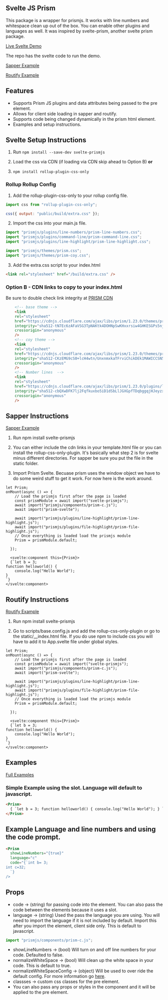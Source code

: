 ## Svelte JS Prism

This package is a wrapper for prismjs. It works with line numbers and whitespace clean up out of the box. You can enable other plugins and languages as well. It was inspired by svelte-prism, another svelte prism package.

[Live Svelte Demo](https://phptuts.github.io/Svelte-PrismJS/index.html)

The repo has the svelte code to run the demo.

[Sapper Example](https://github.com/phptuts/svelte-prismjs-sapper)

[Routify Example](https://github.com/phptuts/routify-prismjs-example)

## Features

- Supports Prism JS plugins and data attributes being passed to the pre element.
- Allows for client side loading in sapper and routify.
- Supports code being changed dynamically in the prism html element.
- Examples and setup instructions.

## Svelte Setup Instructions

1. Run `npm install --save-dev svelte-prismjs`

2. Load the css via CDN (if loading via CDN skip ahead to Option B) **or** 

3. `npm install rollup-plugin-css-only` 

### Rollup Rollup Config

1. Add the rollup-plugin-css-only to your rollup config file.

```javascript
import css from "rollup-plugin-css-only";

css({ output: "public/build/extra.css" });
```

2. Import the css into your main.js file.

```javascript
import "prismjs/plugins/line-numbers/prism-line-numbers.css";
import "prismjs/plugins/command-line/prism-command-line.css";
import "prismjs/plugins/line-highlight/prism-line-highlight.css";

import "prismjs/themes/prism.css";
import "prismjs/themes/prism-coy.css";
```

3. Add the extra.css script to your index.html

```html
<link rel="stylesheet" href="/build/extra.css" />
```

### Option B - CDN links to copy to your index.html

Be sure to double check link integrity at [PRISM CDN](https://cdnjs.com/libraries/prism)

```html
    <!-- base theme -->
    <link
    rel="stylesheet"
    href="https://cdnjs.cloudflare.com/ajax/libs/prism/1.23.0/themes/prism.min.css"
    integrity="sha512-tN7Ec6zAFaVSG3TpNAKtk4DOHNpSwKHxxrsiw4GHKESGPs5njn/0sMCUMl2svV4wo4BK/rCP7juYz+zx+l6oeQ=="
    crossorigin="anonymous"
    />
    <!-- coy theme -->
    <link
    rel="stylesheet"
    href="https://cdnjs.cloudflare.com/ajax/libs/prism/1.23.0/themes/prism-coy.min.css"
    integrity="sha512-CKzEMG9cS0+lcH4wtn/UnxnmxkaTFrviChikDEk1MAWICCSN59sDWIF0Q5oDgdG9lxVrvbENSV1FtjLiBnMx7Q=="
    crossorigin="anonymous"
    />
    <!-- Number lines  -->
    <link
    rel="stylesheet"
    href="https://cdnjs.cloudflare.com/ajax/libs/prism/1.23.0/plugins/line-numbers/prism-line-numbers.min.css"
    integrity="sha512-cbQXwDFK7lj2Fqfkuxbo5iD1dSbLlJGXGpfTDqbggqjHJeyzx88I3rfwjS38WJag/ihH7lzuGlGHpDBymLirZQ=="
    crossorigin="anonymous"
    />
```

## Sapper Instructions

[Sapper Example](https://github.com/phptuts/svelte-prismjs-sapper)

1. Run npm install svelte-prismjs

2. You can either include the cdn links in your template.html file or you can install the rollup-css-only-plugin. It's basically what step 2 is for svelte minus different directories. For sapper be sure you put the file in the static folder.

3. Import Prism Svelte. Becuase prism uses the window object we have to do some weird stuff to get it work. For now here is the work around.

```svelte
let Prism;
onMount(async () => {
    // Load the prismjs first after the page is loaded
    const prismModule = await import("svelte-prismjs");
    await import("prismjs/components/prism-c.js");
    await import("prism-svelte");

    await import("prismjs/plugins/line-highlight/prism-line-highlight.js");
    await import("prismjs/plugins/file-highlight/prism-file-highlight.js");
    // Once everything is loaded load the prismjs module
    Prism = prismModule.default;

  });

  <svelte:component this={Prism}>
  {`let b = 3;
function helloworld() {
	console.log("Hello World");
}
`}
</svelte:component>

```

## Routify Instructions

[Routify Example](https://github.com/phptuts/routify-prismjs-example)

1. Run npm install svelte-prismjs

2. Go to scripts/base.config.js and add the rollup-css-only-plugin or go to the static/\_\_index.html file. If you do use npm to include css you will have to add it to App.svelte file under global styles.

```svelte
let Prism;
onMount(async () => {
    // Load the prismjs first after the page is loaded
    const prismModule = await import("svelte-prismjs");
    await import("prismjs/components/prism-c.js");
    await import("prism-svelte");

    await import("prismjs/plugins/line-highlight/prism-line-highlight.js");
    await import("prismjs/plugins/file-highlight/prism-file-highlight.js");
    // Once everything is loaded load the prismjs module
    Prism = prismModule.default;

  });

  <svelte:component this={Prism}>
  {`let b = 3;
function helloworld() {
	console.log("Hello World");
}
`}
</svelte:component>

```

## Examples

[Full Examples](https://phptuts.github.io/Svelte-Prism/)

### Simple Example using the slot. Language will default to javascript.

```html
<Prism>
  { `let b = 3; function helloworld() { console.log("Hello World"); } `}
</Prism>
```

## Example Language and line numbers and using the code prompt.

```html
<Prism
  showLineNumbers="{true}"
  language="c"
  code="{`int b= 3;
int c=32;
  `}
/>
```

## Props

- code -> (string) for passing code into the element. You can also pass the code between the elements because it uses a slot.
- language -> (string) Used the pass the language you are using. You will need to import the language if it is not included by default. Import this after you import the element, client side only. This is default to javascript.

```javascript
import "prismjs/components/prism-c.js";
```

- showLineNumbers -> (bool) Will turn on and off line numbers for your code. Defaulted to false.
- normalizeWhiteSpace -> (bool) Will clean up the white space in your code. This is default to true.
- normalizeWhiteSpaceConfig -> (object) Will be used to over ride the default config. For more information go [here](https://prismjs.com/plugins/normalize-whitespace/).
- classses -> custom css classes for the pre element.
- You can also pass any props or styles in the component and it will be applied to the pre element.
